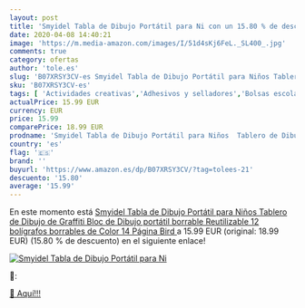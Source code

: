 ```yaml
---
layout: post
title: 'Smyidel Tabla de Dibujo Portátil para Ni con un 15.80 % de descuento'
date: 2020-04-08 14:40:21
image: 'https://m.media-amazon.com/images/I/51d4sKj6FeL._SL400_.jpg'
comments: true
category: ofertas
author: 'tole.es'
slug: 'B07XRSY3CV-es Smyidel Tabla de Dibujo Portátil para Niños Tablero de...'
sku: 'B07XRSY3CV-es'
tags: [ 'Actividades creativas','Adhesivos y selladores','Bolsas escolares','Bricolaje y herramientas','Cuchillos de cocina','Equipaje','Ferretería','Hogar y cocina','Juegos de cuchillos de cocina','Juguetes','Juguetes y juegos','Lápices de colores para niños','Material de escritura y dibujo para niños','Mochilas, estuches y sets escolares','Pegamentos instantáneos','Utensilios de cocina','bolígrafos', ]
actualPrice: 15.99 EUR
currency: EUR
price: 15.99
comparePrice: 18.99 EUR
prodname: 'Smyidel Tabla de Dibujo Portátil para Niños  Tablero de Dibujo de Graffiti  Bloc de Dibujo portátil borrable  Reutilizable 12 bolígrafos borrables de Color 14 Página  Bird '
country: 'es'
flag: '🇪🇸'
brand: ''
buyurl: 'https://www.amazon.es/dp/B07XRSY3CV/?tag=tolees-21'
descuento: '15.80'
average: '15.99'
---
```


En este momento está [Smyidel Tabla de Dibujo Portátil para Niños  Tablero de Dibujo de Graffiti  Bloc de Dibujo portátil borrable  Reutilizable 12 bolígrafos borrables de Color 14 Página  Bird ](https://www.amazon.es/dp/B07XRSY3CV/?tag=tolees-21) a 15.99 EUR (original: 18.99 EUR) (15.80 %  de descuento) en el siguiente enlace!

[![Smyidel Tabla de Dibujo Portátil para Ni](https://m.media-amazon.com/images/I/51d4sKj6FeL._SL400_.jpg)](https://www.amazon.es/dp/B07XRSY3CV/?tag=tolees-21)

🔎:


[🛒 Aquí!!!](https://www.amazon.es/dp/B07XRSY3CV/?tag=tolees-21)
